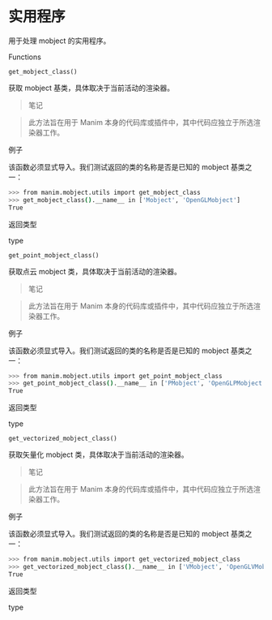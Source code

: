 # 实用程序

用于处理 mobject 的实用程序。

Functions

`get_mobject_class()`

获取 mobject 基类，具体取决于当前活动的渲染器。

> 笔记

> 此方法旨在用于 Manim 本身的代码库或插件中，其中代码应独立于所选渲染器工作。

例子

该函数必须显式导入。我们测试返回的类的名称是否是已知的 mobject 基类之一：

```sh
>>> from manim.mobject.utils import get_mobject_class
>>> get_mobject_class().__name__ in ['Mobject', 'OpenGLMobject']
True
```

返回类型

type

`get_point_mobject_class()`

获取点云 mobject 类，具体取决于当前活动的渲染器。

> 笔记

> 此方法旨在用于 Manim 本身的代码库或插件中，其中代码应独立于所选渲染器工作。

例子

该函数必须显式导入。我们测试返回的类的名称是否是已知的 mobject 基类之一：

```sh
>>> from manim.mobject.utils import get_point_mobject_class
>>> get_point_mobject_class().__name__ in ['PMobject', 'OpenGLPMobject']
True
```

返回类型

type

`get_vectorized_mobject_class()`

获取矢量化 mobject 类，具体取决于当前活动的渲染器。

> 笔记

> 此方法旨在用于 Manim 本身的代码库或插件中，其中代码应独立于所选渲染器工作。

例子

该函数必须显式导入。我们测试返回的类的名称是否是已知的 mobject 基类之一：

```sh
>>> from manim.mobject.utils import get_vectorized_mobject_class
>>> get_vectorized_mobject_class().__name__ in ['VMobject', 'OpenGLVMobject']
True
```

返回类型

type
